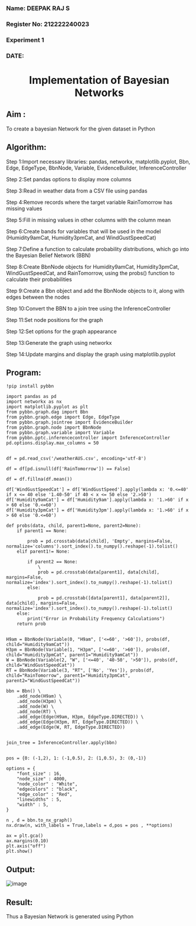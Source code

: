 <H3> Name: DEEPAK RAJ S </H3>
<H3> Register No: 212222240023 </H3>
<H3> Experiment 1</H3>
<H3>DATE:</H3>
<H1 ALIGN=CENTER> Implementation of Bayesian Networks</H1>

## Aim :

To create a bayesian Network for the given dataset in Python
 
    
## Algorithm:

Step 1:Import necessary libraries: pandas, networkx, matplotlib.pyplot, Bbn, Edge, EdgeType, BbnNode, Variable, EvidenceBuilder, InferenceController<br/>

Step 2:Set pandas options to display more columns<br/>

Step 3:Read in weather data from a CSV file using pandas<br/>

Step 4:Remove records where the target variable RainTomorrow has missing values<br/>

Step 5:Fill in missing values in other columns with the column mean<br/>

Step 6:Create bands for variables that will be used in the model (Humidity9amCat, Humidity3pmCat, and WindGustSpeedCat)<br/>

Step 7:Define a function to calculate probability distributions, which go into the Bayesian Belief Network (BBN)<br/>

Step 8:Create BbnNode objects for Humidity9amCat, Humidity3pmCat, WindGustSpeedCat, and RainTomorrow, using the probs() function to calculate their probabilities<br/>

Step 9:Create a Bbn object and add the BbnNode objects to it, along with edges between the nodes<br/>

Step 10:Convert the BBN to a join tree using the InferenceController<br/>

Step 11:Set node positions for the graph<br/>

Step 12:Set options for the graph appearance<br/>

Step 13:Generate the graph using networkx<br/>

Step 14:Update margins and display the graph using matplotlib.pyplot<br/>

## Program:

```
!pip install pybbn

import pandas as pd
import networkx as nx
import matplotlib.pyplot as plt
from pybbn.graph.dag import Bbn
from pybbn.graph.edge import Edge, EdgeType
from pybbn.graph.jointree import EvidenceBuilder
from pybbn.graph.node import BbnNode
from pybbn.graph.variable import Variable
from pybbn.pptc.inferencecontroller import InferenceController
pd.options.display.max_columns = 50


df = pd.read_csv('/weatherAUS.csv', encoding='utf-8')

df = df[pd.isnull(df['RainTomorrow']) == False]

df = df.fillna(df.mean())

df['WindGustSpeedCat'] = df['WindGustSpeed'].apply(lambda x: '0.<=40' if x <= 40 else '1.40-50' if 40 < x <= 50 else '2.>50')
df['Humidity9amCat'] = df['Humidity9am'].apply(lambda x: '1.>60' if x > 60 else '0.<=60')
df['Humidity3pmCat'] = df['Humidity3pm'].apply(lambda x: '1.>60' if x > 60 else '0.<=60')

def probs(data, child, parent1=None, parent2=None):
    if parent1 == None:

        prob = pd.crosstab(data[child], 'Empty', margins=False, normalize='columns').sort_index().to_numpy().reshape(-1).tolist()
    elif parent1!= None:

        if parent2 == None:
            \
            prob = pd.crosstab(data[parent1], data[child], margins=False, normalize='index').sort_index().to_numpy().reshape(-1).tolist()
        else:

            prob = pd.crosstab([data[parent1], data[parent2]], data[child], margins=False, normalize='index').sort_index().to_numpy().reshape(-1).tolist()
    else:
        print("Error in Probability Frequency Calculations")
    return prob


H9am = BbnNode(Variable(0, "H9am", ['<=60', '>60']), probs(df, child="Humidity9amCat"))
H3pm = BbnNode(Variable(1, "H3pm", ['<=60', '>60']), probs(df, child="Humidity3pmCat", parent1="Humidity9amCat"))
W = BbnNode(Variable(2, "W", ['<=40', '40-50', '>50']), probs(df, child="WindGustSpeedCat"))
RT = BbnNode(Variable(3, "RT", ['No', 'Yes']), probs(df, child="RainTomorrow", parent1="Humidity3pmCat", parent2="WindGustSpeedCat"))

bbn = Bbn() \
    .add_node(H9am) \
    .add_node(H3pm) \
    .add_node(W) \
    .add_node(RT) \
    .add_edge(Edge(H9am, H3pm, EdgeType.DIRECTED)) \
    .add_edge(Edge(H3pm, RT, EdgeType.DIRECTED)) \
    .add_edge(Edge(W, RT, EdgeType.DIRECTED))


join_tree = InferenceController.apply(bbn)


pos = {0: (-1,2), 1: (-1,0.5), 2: (1,0.5), 3: (0,-1)}

options = {
    "font_size" : 16,
    "node_size" : 4000,
    "node_color" : "White",
    "edgecolors" : "black",
    "edge_color" : "Red",
    "linewidths" : 5,
    "width" : 5,
}

n , d = bbn.to_nx_graph()
nx.draw(n, with_labels = True,labels = d,pos = pos , **options)

ax = plt.gca()
ax.margins(0.10)
plt.axis("off")
plt.show()
```

## Output:
![image](https://github.com/user-attachments/assets/3a037cd9-fb5e-43c3-9b72-52020fe55022)

## Result:
   Thus a Bayesian Network is generated using Python


